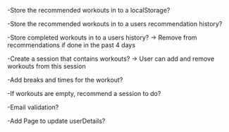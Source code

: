 -Store the recommended workouts in to a localStorage?

-Store the recommended workouts in to a users recommendation history?

-Store completed workouts in to a users history?
    -> Remove from recommendations if done in the past 4 days

-Create a session that contains workouts?
    -> User can add and remove workouts from this session

-Add breaks and times for the workout?

-If workouts are empty, recommend a session to do?

-Email validation?

-Add Page to update userDetails?
